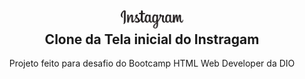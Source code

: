 <h2 align="center">
  <img src="./img/instagram-logo.png" width="20%"/> <br>
  Clone da Tela inicial do Instragam
</h2>
<p align="center">Projeto feito para desafio do Bootcamp HTML Web Developer da DIO</p>
